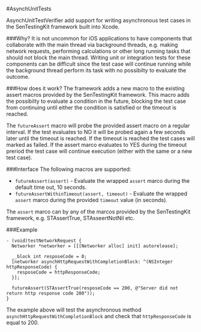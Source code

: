 #AsynchUnitTests

AsynchUnitTestVerifier add support for writing asynchronous test cases in the SenTestingKit framework built into Xcode.
 
###Why?
It is  not uncommon for iOS applications to have components that collaborate with the main thread via background threads, e.g. making network requests, performing calculations or other long running tasks that should not block the main thread. Writing unit or integration tests for these components can be difficult since the test case will continue running while the background thread perform its task with no possibilty to evaluate the outcome.

###How does it work?
The framework adds a new macro to the existing assert macros provided by the SenTestingKit framework. This macro adds the possibilty to evaluate a condition in the future, blocking the test case from continuing until either the condition is satisfied or the timeout is reached.
 
The `futureAssert` macro will probe the provided assert macro on a regular interval. If the test evaluates to NO it will be probed again a few seconds later until the timeout is reached. If the timeout is reached the test cases will marked as failed. If the assert marco evaluates to YES during the timeout preriod the test case will continue execution (either with the same or a new test case).
 
###Interface
The following macros are supported:
 
- `futureAssert(assert)` - Evaluate the wrapped `assert` marco during the default time out, 10 seconds.
- `futureAssertWithinTimeout(assert, timeout)` - Evaluate the wrapped `assert` marco during the provided `timeout` value (in seconds).
 
The `assert` marco can by any of the marcos provided by the SenTestingKit framework, e.g. STAssertTrue, STAsseertNotNil etc.
 
###Example
 
    - (void)testNetworkRequest {
      Networker *networker = [[[Networker alloc] init] autorelease];
 
      __block int resposeCode = 0;
      [networker asynchHttpRequestWithCompletionBlock: ^(NSInteger httpResponseCode) {
        resposeCode = httpResponseCode;
      }];
 
      futureAssert(STAssertTrue(resposeCode == 200, @"Server did not return http response code 200"));
    }
 
The example above will test the asynchronous method `asynchHttpRequestWithCompletionBlock` and check that `httpResponseCode` is equal to 200.